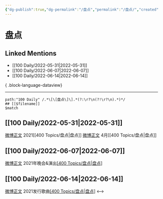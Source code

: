 ```yaml
---
{"dg-publish":true,"dg-permalink":"/盘点","permalink":"/盘点/","created":"2022-12-04T21:48:44.000+08:00","updated":"2023-04-10T17:23:26.000+08:00"}
---
```


# 盘点

## Linked Mentions
- [[100 Daily/2022-05-31\|2022-05-31]]
- [[100 Daily/2022-06-07\|2022-06-07]]
- [[100 Daily/2022-06-14\|2022-06-14]]

{ .block-language-dataview}

---

```expander
path:"100 Daily" /.*\[\[盘点\]\].*(?:\r?\n(?!\r?\n).*)*/
## [[$filename]]
$match
```
## [[100 Daily/2022-05-31\|2022-05-31]]
[微博正文](https://m.weibo.cn/6466290670/4775184786000532) 2021[[400 Topics/盘点\|盘点]]
[微博正文](https://m.weibo.cn/6466290670/4775244718145713) 4月[[400 Topics/盘点\|盘点]]
## [[100 Daily/2022-06-07\|2022-06-07]]
[微博正文](https://weibo.com/detail/4777853222394670) 2021年晚会&演出[[400 Topics/盘点\|盘点]](星轨)

## [[100 Daily/2022-06-14\|2022-06-14]]
[微博正文](https://m.weibo.cn/6466290670/4780346002113607) 2021发行歌曲[[400 Topics/盘点\|盘点]](星轨)
<-->